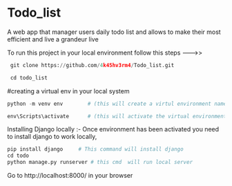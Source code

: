 # Todo_list

A web app that manager users daily todo list and allows to make their most efficient  and live a grandeur live 

To run this project in your local environment follow this steps --->>
```python
 git clone https://github.com/4k45hv3rm4/Todo_list.git

 cd todo_list
```
#creating a virtual env in your local system

 ```python
 python -m venv env        # (this will create a virtul environment named env in your project directory )
 ````
 ```python
 env\Scripts\activate      # (this will activate the virtual environment  )
```
Installing Django locally :-
Once environment has been activated you need to install django to work locally,
```python
pip install django     # This command will install django 
cd todo
python manage.py runserver # this cmd  will run local server 
```
Go to http://localhost:8000/ in your browser
